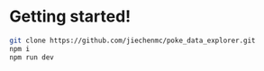# Getting started!
```bash 
git clone https://github.com/jiechenmc/poke_data_explorer.git
npm i
npm run dev
```
